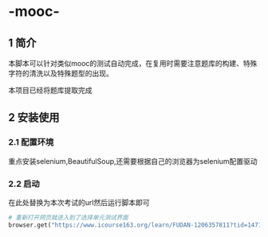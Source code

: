 # -mooc-



## 1 简介

本脚本可以针对类似mooc的测试自动完成，在复用时需要注意题库的构建、特殊字符的清洗以及特殊题型的出现。

本项目已经将题库提取完成

## 2 安装使用

### 2.1 配置环境

重点安装selenium,BeautifulSoup,还需要根据自己的浏览器为selenium配置驱动

### 2.2 启动

在此处替换为本次考试的url然后运行脚本即可

```python
# 重新打开网页就进入到了选择单元测试界面
browser.get("https://www.icourse163.org/learn/FUDAN-1206357811?tid=1471259447&learnMode=0#/learn/quiz?id=1244091799")
```


